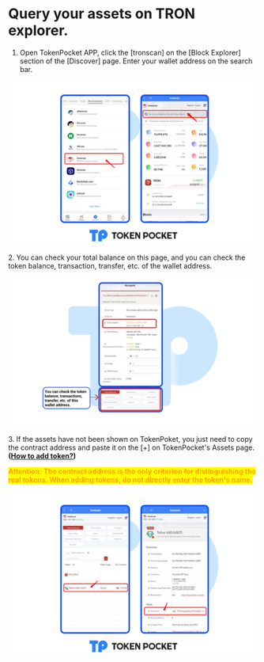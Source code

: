 # Query your assets on TRON explorer.

1. Open TokenPocket APP, click the \[tronscan] on the \[Block Explorer] section of the \[Discover] page. Enter your wallet address on the search bar.

![](../../../.gitbook/assets/tron3.png)

2\. You can check your total balance on this page, and you can check the token balance, transaction, transfer, etc. of the wallet address.

![](../../../.gitbook/assets/tron4.png)

3\. If the assets have not been shown on TokenPoket, you just need to copy the contract address and paste it on the \[+] on TokenPocket's Assets page. **(**[**How to add token?**](https://help.tokenpocket.pro/en/token-management/how-to-add-tokens)**)**

<mark style="color:orange;">**Attention: The contract address is the only criterion for distinguishing the real tokens. When adding tokens, do not directly enter the token's name.**</mark>

![](../../../.gitbook/assets/tron5.png)
